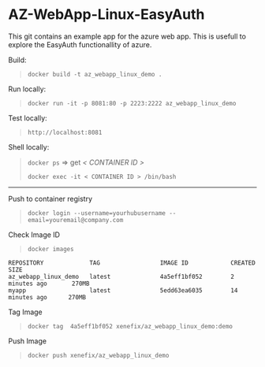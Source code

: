 # AZ-WebApp-Linux-EasyAuth

This git contains an example app for the azure web app. This is usefull to explore the EasyAuth functionallity of azure.

Build:
> `docker build -t az_webapp_linux_demo .`

Run locally:
> `docker run -it -p 8081:80 -p 2223:2222 az_webapp_linux_demo` 

Test locally:
> `http://localhost:8081`

Shell locally:

> `docker ps` => get *< CONTAINER ID >*
> 
> `docker exec -it < CONTAINER ID > /bin/bash`

---
Push to container registry
> `docker login --username=yourhubusername --email=youremail@company.com`

Check Image ID
> `docker images`
```
REPOSITORY             TAG                 IMAGE ID            CREATED             SIZE
az_webapp_linux_demo   latest              4a5eff1bf052        2 minutes ago       270MB
myapp                  latest              5edd63ea6035        14 minutes ago      270MB
```
Tag Image
> `docker tag  4a5eff1bf052 xenefix/az_webapp_linux_demo:demo`

Push Image
> `docker push xenefix/az_webapp_linux_demo`